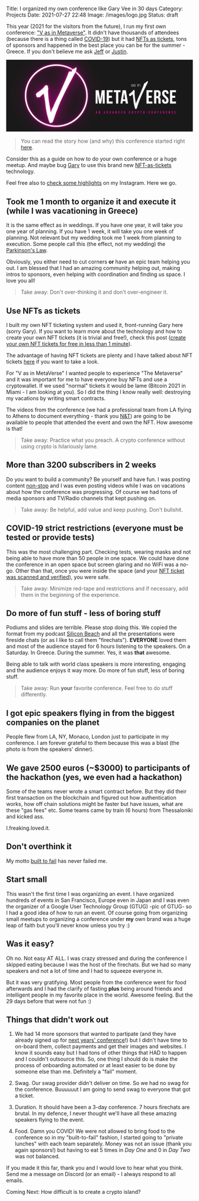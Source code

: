 Title: I organized my own conference like Gary Vee in 30 days
Category: Projects 
Date: 2021-07-27 22:48
Image: /images/logo.jpg
Status: draft

This year (2021 for the visitors from the future), I run my first own conference: ["V as in Metaverse"](https://jon.io/metaverse2021).
It didn't have thousands of attendees (because there is a thing called [COVID-19](how-i-spent-my-summer-helping-to-save-a-whole-country)) but it had [NFTs as tickets](how-nft-will-change-events-not-only-for-backstreet-boys), tons of sponsors and happened in the best place you can be for the summer - Greece. If you don't believe me ask [Jeff](https://greekreporter.com/2021/07/04/jeff-bezos-vacation-greece/) or [Justin](https://greekcitytimes.com/2021/06/28/justin-bieber-and-his-wife-hailey-getaway-to-greece-mykonos/).

![](/images/logo.jpg)

> You can read the story how (and why) this conference started right [here](https://jon.io/organizing-a-crypto-conference-in-europe-in-less-than-a-month).

Consider this as a guide on how to do your own conference or a huge meetup. And maybe bug [Gary](https://twitter.com/garyvee) to use this brand new [NFT-as-tickets](create-your-own-nft-tickets-for-free-in-less-than-1-minute) technology. 

Feel free also to [check some highlights](https://www.instagram.com/stories/highlights/17959015138460696/) on my Instagram. Here we go.

## Took me 1 month to organize it and execute it (while I was vacationing in Greece)

It is the same effect as in weddings. If you have one year, it will take you one year of planning. If you have 1 week, it will take you one week of planning. Not relevant but my wedding took me 1 week from planning to execution. Some people call this (the effect, not my wedding) the [Parkinson's Law](https://en.wikipedia.org/wiki/Parkinson%27s_law).

Obviously, you either need to cut corners **or** have an epic team helping you out. I am blessed that I had an amazing community helping out, making intros to sponsors, even helping with coordination and finding us space. I love you all!

> Take away: Don't over-thinking it and don't over-engineer it.

## Use NFTs as tickets

I built my own NFT ticketing system and used it, front-running Gary here (sorry Gary).
If you want to learn more about the technology and how to create your own NFT tickets (it is trivial and free!), check this post ([create your own NFT tickets for free in less than 1 minute](create-your-own-nft-tickets-for-free-in-less-than-1-minute)).

The advantage of having NFT tickets are plenty and I have talked about NFT tickets [here](how-nft-will-change-events-not-only-for-backstreet-boys) if you want to take a look.

For "V as in MetaVerse" I wanted people to experience "The Metaverse" and it was important for me to have everyone buy NFTs and use a cryptowallet. If we used "normal" tickets it would be lame (Bitcoin 2021 in Miami - I am looking at you). So I did the thing I know really well: destroying my vacations by writing smart contracts.

The videos from the conference (we had a professional team from LA flying to Athens to document everything - thank you [N&T](http://www.northandtouth.com/)) are going to be available to people that attended the event and own the NFT. How awesome is that!

> Take away: Practice what you preach. A crypto conference without using crypto is hilariously lame.

## More than 3200 subscribers in 2 weeks

Do you want to build a community? Be yourself and have fun. 
I was posting content [non-stop](https://www.instagram.com/jonvictory/) and I was even posting videos while I was on vacations about how the conference was progressing. Of course we had tons of media sponsors and TV/Radio channels that kept pushing on. 

> Take away: Be helpful, add value and keep pushing. Don't bullshit.


## COVID-19 strict restrictions (everyone must be tested or provide tests)

This was the most challenging part. Checking tests, wearing masks and not being able to have more than 50 people in one space. We could have done the conference in an open space but screen glaring and no WiFi was a no-go. Other than that, once you were inside the space (and your [NFT ticket was scanned and verified](create-your-own-nft-tickets-for-free-in-less-than-1-minute)), you were safe.

> Take away: Minimize red-tape and restrictions and if necessary, add them in the beginning of the experience.

## Do more of fun stuff - less of boring stuff

Podiums and slides are terrible. Please stop doing this. We copied the format from my podcast [Silicon Beach](https://www.wearesiliconbeach.com/) and all the presentations were fireside chats (or as I like to call them "firechats"). **EVERYONE** loved them and most of the audience stayed for 6 hours listening to the speakers. On a Saturday. In Greece. During the summer. Yes, it was **that** awesome.

Being able to talk with world class speakers is more interesting, engaging and the audience enjoys it way more. Do more of fun stuff, less of boring stuff.

> Take away: Run **your** favorite conference. Feel free to do stuff differently.

## I got epic speakers flying in from the biggest companies on the planet

People flew from LA, NY, Monaco, London just to participate in my conference. I am forever grateful to them because this was a blast (the photo is from the speakers' dinner).


## We gave 2500 euros (~$3000) to participants of the hackathon (yes, we even had a hackathon)

Some of the teams never wrote a smart contract before. But they did their first transaction on the blockchain and figured out how authentication works, how off chain solutions might be faster but have issues, what are these "gas fees" etc. Some teams came by train (6 hours) from Thessaloniki and kicked ass. 

I.freaking.loved.it. 

## Don't overthink it

My motto [built to fail](https://jon.io/pages/built-to-fail) has never failed me.

## Start small

This wasn't the first time I was organizing an event. I have organized hundreds of events in San Francisco, Europe even in Japan and I was even the organizer of a Google User Technology Group (GTUG) -pic of GTUG- so I had a good idea of how to run an event. Of course going from organizing small meetups to organizing a conference under **my** own brand was a huge leap of faith but you'll never know unless you try :)

## Was it easy?

Oh no. Not easy AT ALL. I was crazy stressed and during the conference I skipped eating because I was the host of the firechats. But we had so many speakers and not a lot of time and I had to squeeze everyone in. 

But it was very gratifying. Most people from the conference went for food afterwards and I had the clarify of fasting **plus** being around friends and intelligent people in my favorite place in the world. Awesome feeling.
But the 29 days before that were not fun :)

## Things that didn't work out

1. We had 14 more sponsors that wanted to partipate (and they have already signed up for [next years' conference](living-forever-my-second-conference)!) but I didn't have time to on-board them, collect payments and get their images and websites. I know it sounds easy but I had tons of other things that HAD to happen and I couldn't outsource this. So, one thing I should do is make the process of onboarding automated or at least easier to be done by someone else than me. Definitely a "fail" moment.

2. Swag. Our swag provider didn't deliver on time. So we had no swag for the conference. Buuuuuut I am going to send swag to everyone that got a ticket. 

3. Duration. It should have been a 3-day conference. 7 hours firechats are brutal. In my defence, I never thought we'll have all these amazing speakers flying to the event.

4. Food. Damn you COVID! We were not allowed to bring food to the conference so in my "built-to-fail" fashion, I started going to "private lunches" with each team separately. Money was not an issue (thank you again sponsors!) but having to eat 5 times in *Day One* and 0 in *Day Two* was not balanced.


If you made it this far, thank you and I would love to hear what you think. Send me a message on Discord (or an email) - I always respond to all emails.

Coming Next: How difficult is to create a crypto island?

